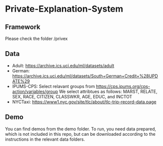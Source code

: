 # Private-Explanation-System

## Framework

Please check the folder /privex

## Data

- Adult: https://archive.ics.uci.edu/ml/datasets/adult
- German: https://archive.ics.uci.edu/ml/datasets/South+German+Credit+%28UPDATE%29
- IPUMS-CPS: Select relavant groups from https://cps.ipums.org/cps-action/variables/group  We select attribtues as follows: 
MARST,
RELATE,
SEX,
RACE,
CITIZEN,
CLASSWKR,
AGE,
EDUC,
and INCTOT
- NYCTaxi: https://www1.nyc.gov/site/tlc/about/tlc-trip-record-data.page

## Demo

You can find demos from the demo folder. To run, you need data prepared, which is not included in this repo, but can be downloaded according to the instructions in the relevant data folders.
